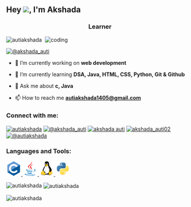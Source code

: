 ## Hey <img src="https://github.com/TheDudeThatCode/TheDudeThatCode/blob/master/Assets/Hi.gif" width="29">, I'm Akshada
<h3 align="center">Learner</h3>
<img align="right" alt="coding" width="400" src="https://c.tenor.com/PP9v7VIs6R4AAAAd/scaler-create-impact.gif">

<p align="left"> <img src="https://komarev.com/ghpvc/?username=autiakshada&label=Profile%20views&color=0e75b6&style=flat" alt="autiakshada" /> </p>

<p align="left"> <a href="https://twitter.com/@akshada_auti" target="blank"><img src="https://img.shields.io/twitter/follow/@akshada_auti?logo=twitter&style=for-the-badge" alt="@akshada_auti" /></a> </p>

- 🔭 I’m currently working on **web development**

- 🌱 I’m currently learning **DSA, Java, HTML, CSS, Python, Git & Github**

- 💬 Ask me about **c, Java**

- 📫 How to reach me **autiakshada1405@gmail.com**

<h3 align="left">Connect with me:</h3>
<p align="left">
<a href="https://codepen.io/autiakshada" target="blank"><img align="center" src="https://raw.githubusercontent.com/rahuldkjain/github-profile-readme-generator/master/src/images/icons/Social/codepen.svg" alt="autiakshada" height="30" width="40" /></a>
<a href="https://twitter.com/@akshada_auti" target="blank"><img align="center" src="https://raw.githubusercontent.com/rahuldkjain/github-profile-readme-generator/master/src/images/icons/Social/twitter.svg" alt="@akshada_auti" height="30" width="40" /></a>
<a href="https://linkedin.com/in/akshada auti" target="blank"><img align="center" src="https://raw.githubusercontent.com/rahuldkjain/github-profile-readme-generator/master/src/images/icons/Social/linked-in-alt.svg" alt="akshada auti" height="30" width="40" /></a>
<a href="https://instagram.com/akshada_auti02" target="blank"><img align="center" src="https://raw.githubusercontent.com/rahuldkjain/github-profile-readme-generator/master/src/images/icons/Social/instagram.svg" alt="akshada_auti02" height="30" width="40" /></a>
<a href="https://hashnode.com/@autiakshada" target="blank"><img align="center" src="https://raw.githubusercontent.com/rahuldkjain/github-profile-readme-generator/master/src/images/icons/Social/hashnode.svg" alt="@autiakshada" height="30" width="40" /></a>
</p>

<h3 align="left">Languages and Tools:</h3>
<p align="left"> <a href="https://www.cprogramming.com/" target="_blank" rel="noreferrer"> <img src="https://raw.githubusercontent.com/devicons/devicon/master/icons/c/c-original.svg" alt="c" width="40" height="40"/> </a> <a href="https://www.java.com" target="_blank" rel="noreferrer"> <img src="https://raw.githubusercontent.com/devicons/devicon/master/icons/java/java-original.svg" alt="java" width="40" height="40"/> </a> <a href="https://www.linux.org/" target="_blank" rel="noreferrer"> <img src="https://raw.githubusercontent.com/devicons/devicon/master/icons/linux/linux-original.svg" alt="linux" width="40" height="40"/> </a> <a href="https://www.python.org" target="_blank" rel="noreferrer"> <img src="https://raw.githubusercontent.com/devicons/devicon/master/icons/python/python-original.svg" alt="python" width="40" height="40"/> </a> </p>

<p><img align="left" src="https://github-readme-stats.vercel.app/api/top-langs?username=autiakshada&show_icons=true&locale=en&layout=compact" alt="autiakshada" /></p>

<p>&nbsp;<img align="center" src="https://github-readme-stats.vercel.app/api?username=autiakshada&show_icons=true&locale=en" alt="autiakshada" /></p>

<p><img align="center" src="https://github-readme-streak-stats.herokuapp.com/?user=autiakshada&" alt="autiakshada" /></p>

